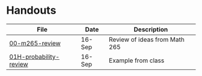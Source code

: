 Handouts
================

| File                                             | Date   | Description                   |
| ------------------------------------------------ | ------ | ----------------------------- |
| [00-m265-review](00-m265-review.pdf)             | 16-Sep | Review of ideas from Math 265 |
| [01H-probability-review](01H-probability-review) | 16-Sep | Example from class            |
